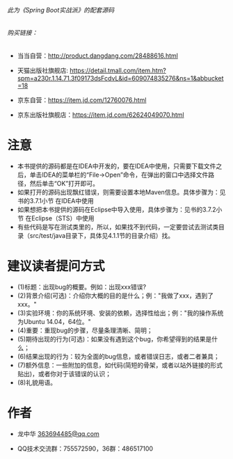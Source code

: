 
###### 此为《Spring Boot实战派》的配套源码

###### 购买链接：

- 当当自营：http://product.dangdang.com/28488616.html

- 天猫出版社旗舰店: https://detail.tmall.com/item.htm?spm=a230r.1.14.71.3f09173dsFcdvL&id=609074835276&ns=1&abbucket=18

- 京东自营：https://item.jd.com/12760076.html

- 京东出版社旗舰店：https://item.jd.com/62624049070.html

# 注意

- 本书提供的源码都是在IDEA中开发的，要在IDEA中使用，只需要下载文件之后，单击IDEA的菜单栏的“File→Open”命令，在弹出的窗口中选择文件路径，然后单击“OK”打开即可。
- 如果打开的源码出现飘红错误，则需要设置本地Maven信息。具体步骤为：见书的3.7.1小节  在IDEA中使用
- 如果想把本书提供的源码在Eclipse中导入使用，具体步骤为：见书的3.7.2小节   在Eclipse（STS）中使用
- 有些代码是写在测试类里的，所以，如果找不到代码，一定要尝试去测试类目录（src/test/java目录下，具体见4.1.1节的目录介绍）找。
 
# 建议读者提问方式
- (1)标题：出现bug的概要。例如：出现xxx错误?
- (2)背景介绍(可选)：介绍你大概的目的是什么；例："我做了xxx，遇到了xxx。"
- (3)实验环境：你的系统环境、安装的依赖，选择性给出；例："我的操作系统为Ubuntu 14.04，64位。"
- (4)重要：重现bug的步骤，尽量条理清晰、简明；
- (5)期待出现的行为(可选)：如果没有遇到这个bug，你希望得到的结果是什么；
- (6)结果出现的行为：较为全面的bug信息，或者错误日志，或者二者兼具；
- (7)额外信息：一些附加的信息，如代码(简短的骨架，或者以站外链接的形式贴出)，或者你对于该错误的认识；
- (8)礼貌用语。

# 作者
- 龙中华 363694485@qq.com

- QQ技术交流群：755572590，36群：486517100

 

